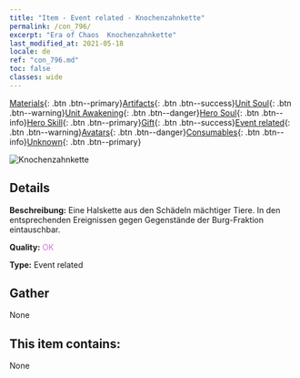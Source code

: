 ```yaml
---
title: "Item - Event related - Knochenzahnkette"
permalink: /con_796/
excerpt: "Era of Chaos  Knochenzahnkette"
last_modified_at: 2021-05-18
locale: de
ref: "con_796.md"
toc: false
classes: wide
---
```

 [Materials](/ItemsDE/){: .btn .btn--primary}[Artifacts](/ItemsDE/Artifacts/){: .btn .btn--success}[Unit Soul](/ItemsDE/UnitSoul/){: .btn .btn--warning}[Unit Awakening](/ItemsDE/UnitAwakening/){: .btn .btn--danger}[Hero Soul](/ItemsDE/HeroSoul/){: .btn .btn--info}[Hero Skill](/ItemsDE/HeroSkill/){: .btn .btn--primary}[Gift](/ItemsDE/Gift/){: .btn .btn--success}[Event related](/ItemsDE/Events/){: .btn .btn--warning}[Avatars](/ItemsDE/Avatars/){: .btn .btn--danger}[Consumables](/ItemsDE/Consumables/){: .btn .btn--info}[Unknown](/ItemsDE/Unknown/){: .btn .btn--primary}

 ![Knochenzahnkette](/images/t/i_3054.png)

## Details
 **Beschreibung:** Eine Halskette aus den Schädeln mächtiger Tiere. In den entsprechenden Ereignissen gegen Gegenstände der Burg-Fraktion eintauschbar.

 **Quality:** <span style="color: #DA70D6">OK</span>

 **Type:** Event related

## Gather

  None

## This item contains:

  None

